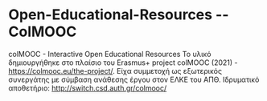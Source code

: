 # Open-Educational-Resources -- ColMOOC
colMOOC - Interactive Open Educational Resources Το υλικό δημιουργήθηκε στο πλαίσιο του Erasmus+ project colMOOC (2021) - https://colmooc.eu/the-project/. Είχα συμμετοχή ως εξωτερικός συνεργάτης με σύμβαση ανάθεσης έργου στον ΕΛΚΕ του ΑΠΘ. Ιδρυματικό αποθετήριο: http://switch.csd.auth.gr/colmooc/
